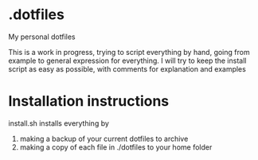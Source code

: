 # .dotfiles
My personal dotfiles

This is a work in progress, trying to script everything by hand,
going from example to general expression for everything.
I will try to keep the install script as easy as possible,
with comments for explanation and examples


# Installation instructions
install.sh installs everything by
1. making a backup of your current dotfiles to archive
2. making a copy of each file in ./dotfiles to your home folder


